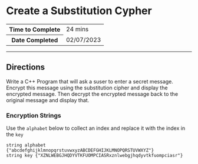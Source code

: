 # Create a Substitution Cypher

<table>
<tr>
<th>Time to Complete</th>
<td>24 mins</td>
</tr>
<tr>
<th>Date Completed</th>
<td>02/07/2023</td>
</tr>
</table>

<hr />

## Directions

Write a C++ Program that will ask a suser to enter a secret message.  Encrypt this message using the substitution cipher and display the encrypted message.  Then decrypt the encrypted message back to the original message and display that.

### Encryption Strings

Use the `alphabet` below to collect an index and replace it with the index in the `key`

```
string alphabet {"abcdefghijklmnopqrstuvwxyzABCDEFGHIJKLMNOPQRSTUVWXYZ"}
string key {"XZNLWEBGJHQDYVTKFUOMPCIASRxznlwebgjhqdyvtkfuompciasr"}
```
